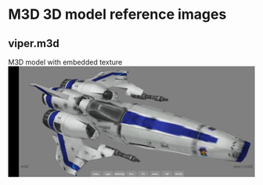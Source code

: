 # M3D 3D model reference images

## viper.m3d
M3D model with embedded texture
![viper.m3d](screenshots/viper_m3d.png)
